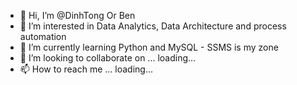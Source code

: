 - 👋 Hi, I’m @DinhTong Or Ben
- 👀 I’m interested in Data Analytics, Data Architecture and process automation
- 🌱 I’m currently learning Python and MySQL - SSMS is my zone
- 💞️ I’m looking to collaborate on ... loading...
- 📫 How to reach me ... loading...

<!---
DinhTong/DinhTong is a ✨ special ✨ repository because its `README.md` (this file) appears on your GitHub profile.
You can click the Preview link to take a look at your changes.
--->

